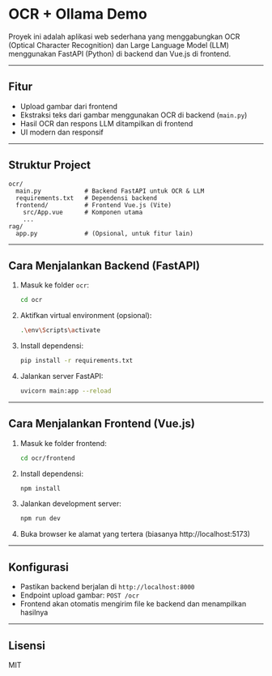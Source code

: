 # OCR + Ollama Demo

Proyek ini adalah aplikasi web sederhana yang menggabungkan OCR (Optical Character Recognition) dan Large Language Model (LLM) menggunakan FastAPI (Python) di backend dan Vue.js di frontend.

---

## Fitur
- Upload gambar dari frontend
- Ekstraksi teks dari gambar menggunakan OCR di backend (`main.py`)
- Hasil OCR dan respons LLM ditampilkan di frontend
- UI modern dan responsif

---

## Struktur Project
```
ocr/
  main.py            # Backend FastAPI untuk OCR & LLM
  requirements.txt   # Dependensi backend
  frontend/          # Frontend Vue.js (Vite)
    src/App.vue      # Komponen utama
    ...
rag/
  app.py             # (Opsional, untuk fitur lain)
```

---

## Cara Menjalankan Backend (FastAPI)
1. Masuk ke folder `ocr`:
   ```bash
   cd ocr
   ```
2. Aktifkan virtual environment (opsional):
   ```bash
   .\env\Scripts\activate
   ```
3. Install dependensi:
   ```bash
   pip install -r requirements.txt
   ```
4. Jalankan server FastAPI:
   ```bash
   uvicorn main:app --reload
   ```

---

## Cara Menjalankan Frontend (Vue.js)
1. Masuk ke folder frontend:
   ```bash
   cd ocr/frontend
   ```
2. Install dependensi:
   ```bash
   npm install
   ```
3. Jalankan development server:
   ```bash
   npm run dev
   ```
4. Buka browser ke alamat yang tertera (biasanya http://localhost:5173)

---

## Konfigurasi
- Pastikan backend berjalan di `http://localhost:8000`
- Endpoint upload gambar: `POST /ocr`
- Frontend akan otomatis mengirim file ke backend dan menampilkan hasilnya

---

## Lisensi
MIT
